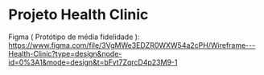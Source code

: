 <h1> Projeto Health Clinic </h1>

Figma ( Protótipo de média fidelidade ): https://www.figma.com/file/3VgMWe3EDZR0WXW54a2cPH/Wireframe---Health-Clinic?type=design&node-id=0%3A1&mode=design&t=bFvt7ZqrcD4p23M9-1
